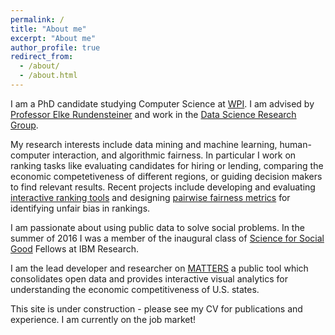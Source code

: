 ```yaml
---
permalink: /
title: "About me"
excerpt: "About me"
author_profile: true
redirect_from: 
  - /about/
  - /about.html
---
```

I am a PhD candidate studying Computer Science at [WPI](http://www.wpi.edu/academics/cs/). I am advised by [Professor Elke Rundensteiner](https://www.wpi.edu/people/faculty/rundenst) and work in the [Data Science Research Group](href="http://davis.wpi.edu:8180/DSRG/).

My research interests include data mining and machine learning, human-computer interaction, and algorithmic fairness. In particular I work on ranking tasks like evaluating candidates for hiring or lending, comparing the economic competetiveness of different regions, or guiding decision makers to find relevant results.  Recent projects include developing and evaluating [interactive ranking tools](http://rankit.wpi.edu) and designing [pairwise fairness metrics](http://web.cs.wpi.edu/~cakuhlman/publications/fare.pdf) for identifying unfair bias in rankings.

I am passionate about using public data to solve social problems. In the summer of 2016 I was a member of the inaugural class of [Science for Social Good](https://www.research.ibm.com/science-for-social-good/) Fellows at IBM Research.

I am the lead developer and researcher on [MATTERS](http://matters.mhtc.org/) a public tool which consolidates open data and provides interactive visual analytics for understanding the economic competitiveness of U.S. states. 

This site is under construction - please see my CV for publications and experience. I am currently on the job market!
